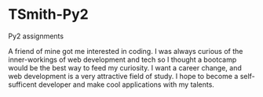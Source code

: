 # TSmith-Py2
Py2 assignments

A friend of mine got me interested in coding. I was always curious of the inner-workings of web development and tech so I thought a bootcamp would be the best way to feed my curiosity. I want a career change, and web development is a very attractive field of study. I hope to become a self-sufficent developer and make cool applications with my talents.
